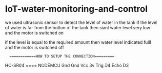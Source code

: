# IoT-water-monitoring-and-control
we used ultrasonic sensor to detect the level of water in the tank
if the level of water is far from the botton of the tank then sianl water level very low and the motor is switched on

if the level is equal  to the required amount then water level indicated fulll and the motor is switched off


      ============HOW TO SETUP THE CONNECTION=========
   
  HC-SR04  ====  NODEMCU
   Gnd            Gnd
   Vcc            3v
   Trig           D4
   Echo           D3
